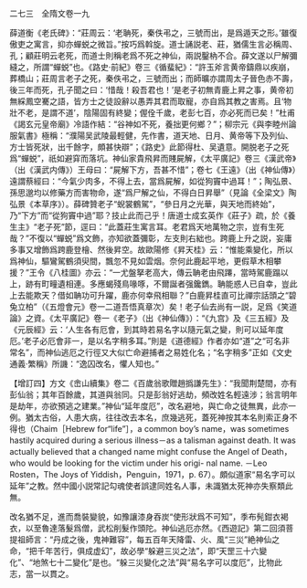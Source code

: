 二七三　全隋文卷一九

薛道衡《老氏碑》：“莊周云：‘老聃死，秦佚弔之，三號而出，是爲遁天之形。’雖復傲吏之寓言，抑亦蟬蜕之微旨。”按巧爲斡旋。道士誦説老、莊，猶儒生言必稱周、孔；顧莊明云老死，而道士則稱老爲不死之神仙，兩説鑿枘不合。薛文遂以尸解彌縫之，所謂“蟬蜕”也。《路史·前紀》卷三《循蜚紀》：“許玉斧言黄帝鑄鼎以疾崩，葬橋山；莊周言老子之死，秦佚弔之，三號而出；而師曠亦謂周太子晉色赤不壽，後三年而死，孔子聞之曰：‘惜哉！殺吾君也！’是老子初無青鹿上昇之事，黄帝初無綵鳳空騫之語，皆方士之徒設辭以愚弄其君而取寵，亦自爲其教之害焉。且‘物壯不老，是謂不道’，陰陽固有終變；偓佺千歲，老彭七百，亦必死而已矣！”杜甫《謁玄元皇帝廟》冷語作結：“谷神如不死，養拙更何鄉？”；柳宗元《與李睦州論服氣書》極稱：“濮陽吴武陵最輕健，先作書，道天地、日月、黄帝等下及列仙、方士皆死狀，出千餘字，頗甚快辯”；《路史》此節得杜、吴遺意。開脱老子之死爲“蟬蜕”，祇如避穽而落坑。神仙家貴飛昇而賤屍解，《太平廣記》卷三《漢武帝》（出《漢武内傳》）王母曰：“屍解下方，吾甚不惜”；卷七《王遠》（出《神仙傳》）遠謂蔡經曰：“今氣少肉多，不得上去，當爲屍解，如從狗竇中過耳！”；陶弘景、孫思邈均以修藥方而害物命，遂“爲尸解之仙，不得白日昇舉”（見論《全梁文》陶弘景《本草序》）。薛碑贊老子“蜺裳鶴駕”，“參日月之光華，與天地而終始”，乃“下方”而“從狗竇中過”耶？技止此而己乎！唐道士成玄英作《莊子》疏，於《養生主》“老子死”節，逕曰：“此蓋莊生寓言耳。老君爲天地萬物之宗，豈有生死哉？”不復以“蟬蜕”爲文飾，亦知欲蓋彌彰，左支則右絀也。跨鹿上升之説，妄庸多事又增飾爲跨鹿登檜、然後昇空。故歐陽修《昇天桂》云：“惟能乘變化，所以爲神仙，驅鸞駕鶴須臾間，飄忽不見如雲烟。奈何此鹿起平地，更假草木相攀援？”王令《八桂圖》亦云：“一尤盤拏老高大，傳云聃老由飛蹮，當時駕鹿蹋以上，跡有町疃遺相連。多應蝎殘鳥喙啄，不爾誕者强鑱鐫。聃能惑人已自幸，豈此上去能欺天？借如聃功可升躍，鹿亦何幸飛相聯？”白鹿昇桂直可比禪宗話頭之“碧兔立柏”（《五燈會元》卷一二道吾悟真章次）矣！老子仙去尚有一説，足爲《笑道論》之資。《太平廣記》卷一《老子》（出《神仙傳》）：“《九宫》及《三五經》及《元辰經》云：‘人生各有厄會，到其時若易名字以隨元氣之變，則可以延年度厄。’老子必厄會非一，是以名字稍多耳。”則是《道德經》作者亦如“道”之“可名非常名”，而神仙逃厄之行徑又大似亡命避捕者之易姓化名；“名字稍多”正如《文史通義·繁稱》所譏：“逸囚改名，懼人知也。”

【增訂四】方文《峹山續集》卷二《百歲翁歌贈趙撝謙先生》：“我聞荆楚間，亦有彭仙翁；其年百餘歲，其道與翁同。只是彭翁好逃劫，頻改姓名輕遠涉；翁言明年是劫年，亦欲預逃之建業。”神仙“延年度厄”，改名避地，與亡命之徒無異，此亦一例。猶太古俗，人患大病，往往改去本名，庶幾逃死，蓋死神按其本名則索正身不得也（Chaim［Hebrew for“life”］，a common boy’s name，was sometimes hastily acquired during a serious illness－as a talisman against death. It was actually believed that a changed name might confuse the Angel of Death，who would be looking for the victim under his origi-
nal name. －Leo Rosten，The Joys of Yiddish，Penguin，1971，p. 67）。頗似道家“易名字可以延年”之教。然中國小説常記勾魂使者誤逮同姓名人事，未識猶太死神亦失察類此無。

改名猶不足，進而喬裝變貌，如豫讓漆身吞炭“使形狀爲不可知”，季布髡鉗衣褐衣，以至魯達落髮爲僧，武松削髮作頭陀。神仙逃厄亦然。《西遊記》第二回須菩提祖師言：“丹成之後，鬼神難容”，每五百年天降雷、火、風“三災”絶神仙之命，“把千年苦行，俱成虚幻”，故必學“躲避三災之法”，即“天罡三十六變化”、“地煞七十二變化”是也。“躲三災變化之法”與“易名字可以度厄”，比物此志，當一以貫之。
